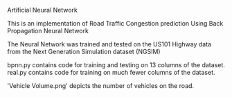 Artificial Neural Network

This is an implementation of Road Traffic Congestion prediction Using Back Propagation Neural Network

The Neural Network was trained and tested on the US101 Highway data from the  Next Generation Simulation dataset (NGSIM)

bpnn.py contains code for training and testing on 13 columns of the dataset.
real.py contains code for training on much fewer columns of the dataset.

'Vehicle Volume.png' depicts the number of vehicles on the road.
